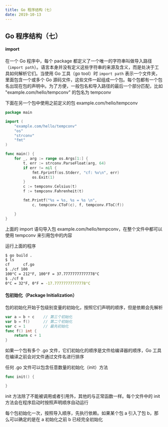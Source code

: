```yaml
---
title: Go 程序结构（七）
date: 2019-10-13
---
```


## Go 程序结构（七）



#### import


在一个 Go 程序中，每个 package 都定义了一个唯一的字符串叫做导入路径（`import path`）。语言本身并没有定义这些字符串的来源及含义，而是处决于工具如何解析它们。当使用 Go 工具（go tool）时 `import path` 表示一个文件夹，里面包含一个或多个 Go 源码文件，这些文件一起组成一个包。每个包都有一个包名出现在包的声明中。为了方便，一般包名和导入路径的最后一个部分匹配，比如 "example.com/hello/tempconv" 的包名为 tempconv

下面在另一个包中使用之前定义的包 example.com/hello/tempconv


```go
package main 

import (
	"example.com/hello/tempconv"
	"os"
	"strconv"
	"fmt"
)

func main() {
	for _, arg := range os.Args[1:] {
		t, err := strconv.ParseFloat(arg, 64)
		if err != nil {
			fmt.Fprintf(os.Stderr, "cf: %v\n", err)
			os.Exit(1)
		}
		c := tempconv.Celsius(t)
		f := tempconv.Fahrenheit(t)

		fmt.Printf("%s = %s, %s = %s \n", 
			c, tempconv.CToF(c), f, tempconv.FToC(f))

	}
}
```

上面的 import 语句导入包 example.com/hello/tempconv，在整个文件中都可以使用 tempconv 来引用包中的内容

运行上面的程序
```sh
$ go build .
$ ls
cf      cf.go
$ ./cf 100
100°C = 212°F, 100°F = 37.77777777777778°C 
$ ./cf 0
0°C = 32°F, 0°F = -17.77777777777778°C 
```



#### 包初始化（Package Initialization）

包的初始化开始于包级别变量的初始化，按照它们声明的顺序，但是依赖会先解析

```go
var a = b + c    // 第三个初始化
var b = f()      // 第二个初始化
var c = 1        // 最先初始化
func f() int {
	return c + 1
}
```
如果一个包有多个 .go 文件，它们初始化的顺序是文件给编译器的顺序，Go 工具在编译之前会对文件通过文件名进行排序

任何 .go 文件可以包含任意数量的初始化（init）方法

```go
func init() {

}
```

init 方法除了不能被调用或者引用外，其他的与正常函数一样。每个文件中的 init 方法会在程序启动时按照声明顺序自动运行

每个包初始化一次，按照导入顺序，先执行依赖。如果某个包 a 引入了包 b，那么可以确定的是在 a 初始化之前 b 已经完全初始化





















